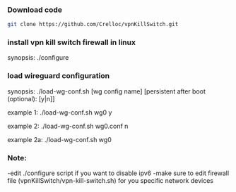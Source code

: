 ### Download code
```bash
git clone https://github.com/Crelloc/vpnKillSwitch.git
```

### install vpn kill switch firewall in linux
synopsis: ./configure

### load wireguard configuration
synopsis: ./load-wg-conf.sh [wg config name] [persistent after boot (optional): [y|n]]

example 1: ./load-wg-conf.sh wg0 y

example 2: ./load-wg-conf.sh wg0.conf n

example 2a: ./load-wg-conf.sh wg0

### Note:
-edit ./configure script if you want to disable ipv6
-make sure to edit firewall file (vpnKillSwitch/vpn-kill-switch.sh) for you specific network devices
